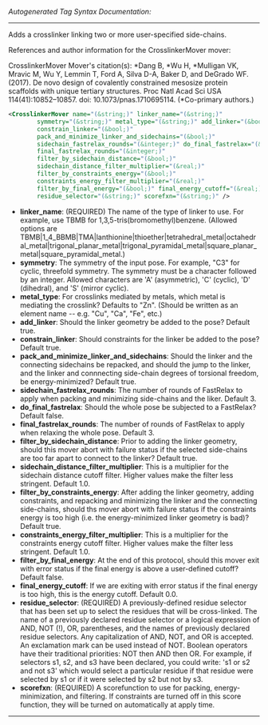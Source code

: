 <!-- THIS IS AN AUTOGENERATED FILE: Don't edit it directly, instead change the schema definition in the code itself. -->

_Autogenerated Tag Syntax Documentation:_

---
Adds a crosslinker linking two or more user-specified side-chains.

References and author information for the CrosslinkerMover mover:

CrosslinkerMover Mover's citation(s):
\*Dang B, \*Wu H, \*Mulligan VK, Mravic M, Wu Y, Lemmin T, Ford A, Silva D-A, Baker D, and DeGrado WF.  (2017).  De novo design of covalently constrained mesosize protein scaffolds with unique tertiary structures.  Proc Natl Acad Sci USA 114(41):10852–10857.  doi: 10.1073/pnas.1710695114.  (\*Co-primary authors.)

```xml
<CrosslinkerMover name="(&string;)" linker_name="(&string;)"
        symmetry="(&string;)" metal_type="(&string;)" add_linker="(&bool;)"
        constrain_linker="(&bool;)"
        pack_and_minimize_linker_and_sidechains="(&bool;)"
        sidechain_fastrelax_rounds="(&integer;)" do_final_fastrelax="(&bool;)"
        final_fastrelax_rounds="(&integer;)"
        filter_by_sidechain_distance="(&bool;)"
        sidechain_distance_filter_multiplier="(&real;)"
        filter_by_constraints_energy="(&bool;)"
        constraints_energy_filter_multiplier="(&real;)"
        filter_by_final_energy="(&bool;)" final_energy_cutoff="(&real;)"
        residue_selector="(&string;)" scorefxn="(&string;)" />
```

-   **linker_name**: (REQUIRED) The name of the type of linker to use.  For example, use TBMB for 1,3,5-tris(bromomethyl)benzene. (Allowed options are TBMB|1_4_BBMB|TMA|lanthionine|thioether|tetrahedral_metal|octahedral_metal|trigonal_planar_metal|trigonal_pyramidal_metal|square_planar_metal|square_pyramidal_metal.)
-   **symmetry**: The symmetry of the input pose.  For example, "C3" for cyclic, threefold symmetry.  The symmetry must be a character followed by an integer.  Allowed characters are 'A' (asymmetric), 'C' (cyclic), 'D' (dihedral), and 'S' (mirror cyclic).
-   **metal_type**: For crosslinks mediated by metals, which metal is mediating the crosslink?  Defaults to "Zn".  (Should be written as an element name -- e.g. "Cu", "Ca", "Fe", etc.)
-   **add_linker**: Should the linker geometry be added to the pose?  Default true.
-   **constrain_linker**: Should constraints for the linker be added to the pose?  Default true.
-   **pack_and_minimize_linker_and_sidechains**: Should the linker and the connecting sidechains be repacked, and should the jump to the linker, and the linker and connnecting side-chain degrees of torsional freedom, be energy-minimized?  Default true.
-   **sidechain_fastrelax_rounds**: The number of rounds of FastRelax to apply when packing and minimizing side-chains and the liker.  Default 3.
-   **do_final_fastrelax**: Should the whole pose be subjected to a FastRelax?  Default false.
-   **final_fastrelax_rounds**: The number of rounds of FastRelax to apply when relaxing the whole pose.  Default 3.
-   **filter_by_sidechain_distance**: Prior to adding the linker geometry, should this mover abort with failure status if the selected side-chains are too far apart to connect to the linker?  Default true.
-   **sidechain_distance_filter_multiplier**: This is a multiplier for the sidechain distance cutoff filter.  Higher values make the filter less stringent.  Default 1.0.
-   **filter_by_constraints_energy**: After adding the linker geometry, adding constraints, and repacking and minimizing the linker and the connecting side-chains, should ths mover abort with failure status if the constraints energy is too high (i.e. the energy-minimized linker geometry is bad)?  Default true.
-   **constraints_energy_filter_multiplier**: This is a multiplier for the constraints energy cutoff filter.  Higher values make the filter less stringent.  Default 1.0.
-   **filter_by_final_energy**: At the end of this protocol, should this mover exit with error status if the final energy is above a user-defined cutoff?  Default false.
-   **final_energy_cutoff**: If we are exiting with error status if the final energy is too high, this is the energy cutoff.  Default 0.0.
-   **residue_selector**: (REQUIRED) A previously-defined residue selector that has been set up to select the residues that will be cross-linked. The name of a previously declared residue selector or a logical expression of AND, NOT (!), OR, parentheses, and the names of previously declared residue selectors. Any capitalization of AND, NOT, and OR is accepted. An exclamation mark can be used instead of NOT. Boolean operators have their traditional priorities: NOT then AND then OR. For example, if selectors s1, s2, and s3 have been declared, you could write: 's1 or s2 and not s3' which would select a particular residue if that residue were selected by s1 or if it were selected by s2 but not by s3.
-   **scorefxn**: (REQUIRED) A scorefunction to use for packing, energy-minimization, and filtering.  If constraints are turned off in this score function, they will be turned on automatically at apply time.

---
